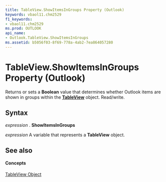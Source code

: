 ```yaml
---
title: TableView.ShowItemsInGroups Property (Outlook)
keywords: vbaol11.chm2529
f1_keywords:
- vbaol11.chm2529
ms.prod: OUTLOOK
api_name:
- Outlook.TableView.ShowItemsInGroups
ms.assetid: b5056f03-8f69-778a-4ab2-7ea864057280
---
```



# TableView.ShowItemsInGroups Property (Outlook)

Returns or sets a  **Boolean** value that determines whether Outlook items are shown in groups within the **[TableView](tableview-object-outlook.md)** object. Read/write.


## Syntax

 _expression_ . **ShowItemsInGroups**

 _expression_ A variable that represents a **TableView** object.


## See also


#### Concepts


[TableView Object](tableview-object-outlook.md)

